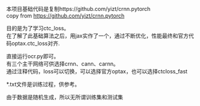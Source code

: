 本项目基础代码是复制https://github.com/yizt/crnn.pytorch  
copy from https://github.com/yizt/crnn.pytorch  

目的是为了学习ctc_loss。  
在了解了此基础算法之后，用jax实作了一个，通过不断优化，性能最终和官方代码optax.ctc_loss对齐.
    
直接运行ocr.py即可。  
有三个主干网络可供选择crnn、cann、carnn。   
通过注释代码，loss可以切换，可以选择官方optax，也可以选择ctcloss_fast 
  

*.txt文件是训练过程，供参考。    
  
由于数据是随机生成，所以无所谓训练集和测试集